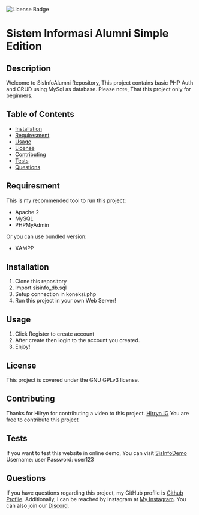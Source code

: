 ![License Badge](https://img.shields.io/badge/license-GNU%20GPLv3-green)

# Sistem Informasi Alumni Simple Edition

## Description

Welcome to SisInfoAlumni Repository, This project contains basic PHP Auth and CRUD using MySql as database. Please note, That this project only for beginners.

## Table of Contents

- [Installation](#installation)
- [Requiresment](#requiresment)
- [Usage](#usage)
- [License](#license)
- [Contributing](#contributing)
- [Tests](#tests)
- [Questions](#questions)

## Requiresment

This is my recommended tool to run this project:
- Apache 2
- MySQL
- PHPMyAdmin

Or you can use bundled version: 
- XAMPP

## Installation

1. Clone this repository 
2. Import sisinfo_db.sql 
3. Setup connection in koneksi.php
4. Run this project in your own Web Server!

## Usage

1. Click Register to create account 
2. After create then login to the account you created. 
3. Enjoy!

## License

This project is covered under the GNU GPLv3 license.

## Contributing

Thanks for Hiiryn for contributing a video to this project. [Hirryn IG](https://www.instagram.com/hiiryn "Instagram Hirryn")
You are free to contribute this project

## Tests

If you want to test this website in online demo,
You can visit [SisInfoDemo](https://demosisinfo.000webhostapp.com/ "SisInfo Demo")
Username: user
Password: user123

## Questions

If you have questions regarding this project, my GitHub profile is [Github Profile](https://www.github.com/albetnov "My Github").
Additionally, I can be reached by Instagram at [My Instagram](https://www.instagram.com/al_nv23 "My IG Profile").
You can also join our [Discord](https://discord.gg/jteW2CGt4b "Discord").

